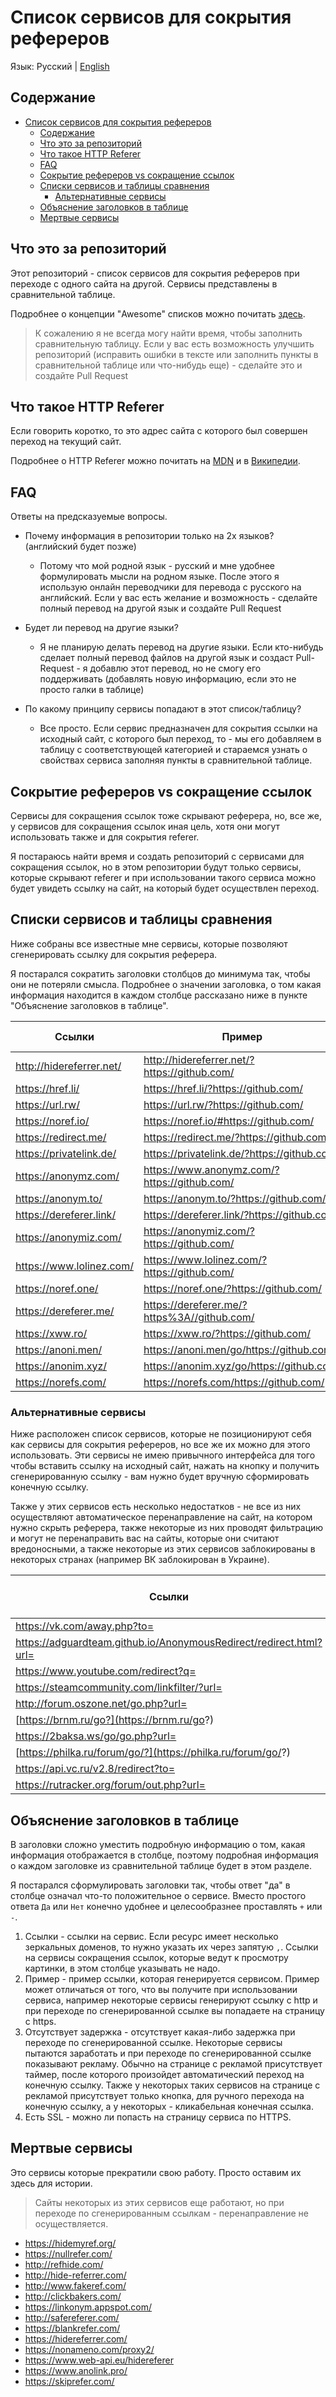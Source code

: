 # Список сервисов для сокрытия рефереров

Язык: Русский | [English](README.md)

## Содержание

- [Список сервисов для сокрытия рефереров](#список-сервисов-для-сокрытия-рефереров)
  - [Содержание](#содержание)
  - [Что это за репозиторий](#что-это-за-репозиторий)
  - [Что такое HTTP Referer](#что-такое-http-referer)
  - [FAQ](#faq)
  - [Сокрытие рефереров vs сокращение ссылок](#сокрытие-рефереров-vs-сокращение-ссылок)
  - [Списки сервисов и таблицы сравнения](#списки-сервисов-и-таблицы-сравнения)
    - [Альтернативные сервисы](#альтернативные-сервисы)
  - [Объяснение заголовков в таблице](#объяснение-заголовков-в-таблице)
  - [Мертвые сервисы](#мертвые-сервисы)

## Что это за репозиторий

Этот репозиторий - список сервисов для сокрытия рефереров при переходе с одного сайта на другой. Сервисы представлены в сравнительной таблице.

Подробнее о концепции "Awesome" списков можно почитать [здесь](https://github.com/sindresorhus/awesome/blob/master/awesome.md).

> К сожалению я не всегда могу найти время, чтобы заполнить сравнительную таблицу. Если у вас есть возможность улучшить репозиторий (исправить ошибки в тексте или заполнить пункты в сравнительной таблице или что-нибудь еще) - сделайте это и создайте Pull Request


## Что такое HTTP Referer

Если говорить коротко, то это адрес сайта с которого был совершен переход на текущий сайт.

Подробнее о HTTP Referer можно почитать на [MDN](https://developer.mozilla.org/ru/docs/Web/HTTP/Headers/Referer) и в [Википедии](https://ru.wikipedia.org/wiki/HTTP_referer).

## FAQ

Ответы на предсказуемые вопросы.

- Почему информация в репозитории только на 2х языков? (английский будет позже)
  - Потому что мой родной язык - русский и мне удобнее формулировать мысли на родном языке. После этого я использую онлайн переводчики для перевода с русского на английский. Если у вас есть желание и возможность - сделайте полный перевод на другой язык и создайте Pull Request

- Будет ли перевод на другие языки?
  - Я не планирую делать перевод на другие языки. Если кто-нибудь сделает полный перевод файлов на другой язык и создаст Pull-Request - я добавлю этот перевод, но не смогу его поддерживать (добавлять новую информацию, если это не просто галки в таблице)

- По какому принципу сервисы попадают в этот список/таблицу?
  - Все просто. Если сервис предназначен для сокрытия ссылки на исходный сайт, с которого был переход, то - мы его добавляем в таблицу с соответствующей категорией и стараемся узнать о свойствах сервиса заполняя пункты в сравнительной таблице.

## Сокрытие рефереров vs сокращение ссылок

Сервисы для сокращения ссылок тоже скрывают реферера, но, все же, у сервисов для сокращения ссылок иная цель, хотя они могут использовать также и для сокрытия referer.

Я постараюсь найти время и создать репозиторий с сервисами для сокращения ссылок, но в этом репозитории будут только сервисы, которые скрывают referer и при использовании такого сервиса можно будет увидеть ссылку на сайт, на который будет осуществлен переход.

## Списки сервисов и таблицы сравнения

Ниже собраны все известные мне сервисы, которые позволяют сгенерировать ссылку для сокрытия реферера.

Я постарался сократить заголовки столбцов до минимума так, чтобы они не потеряли смысла. Подробнее о значении заголовка, о том какая информация находится в каждом столбце рассказано ниже в пункте "Объяснение заголовков в таблице".

Ссылки | Пример | Отсутствует задержка | Есть SSL
--- | --- | --- | ---
http://hidereferrer.net/ | http://hidereferrer.net/?https://github.com/ | + | -
https://href.li/ | https://href.li/?https://github.com/ | + | +
https://url.rw/ | https://url.rw/?https://github.com/ | + | +
https://noref.io/ | https://noref.io/#https://github.com/ | + | +
https://redirect.me/ | https://redirect.me/?https://github.com/ | + | +
https://privatelink.de/ | https://privatelink.de/?https://github.com/ | 0.2s | +
https://anonymz.com/ | https://www.anonymz.com/?https://github.com/ | 0.5s | +
https://anonym.to/ | https://anonym.to/?https://github.com/ | 1s | +
https://dereferer.link/ | https://dereferer.link/?https://github.com/ | 3s | +
https://anonymiz.com/ | https://anonymiz.com/?https://github.com/ | 6s | +
https://www.lolinez.com/ | https://www.lolinez.com/?https://github.com/ | 20s | +
https://noref.one/ | https://noref.one/?https://github.com/ | 20s | +
https://dereferer.me/ | https://dereferer.me/?https%3A//github.com/ | 5s | +
https://xww.ro/ | https://xww.ro/?https://github.com/ | 2s | +
https://anoni.men/ | https://anoni.men/go/https://github.com/ | 6s | +
https://anonim.xyz/ | https://anonim.xyz/go/https://github.com/ | 6s | +
https://norefs.com/ | https://norefs.com/https://github.com/ |2s | +

### Альтернативные сервисы

Ниже расположен список сервисов, которые не позиционируют себя как сервисы для сокрытия рефереров, но все же их можно для этого использовать. Эти сервисы не имею привычного интерфейса для того чтобы вставить ссылку на исходный сайт, нажать на кнопку и получить сгенерированную ссылку - вам нужно будет вручную сформировать конечную ссылку.

Также у этих сервисов есть несколько недостатков - не все из них осуществляют автоматическое перенаправление на сайт, на котором нужно скрыть реферера, также некоторые из них проводят фильтрацию и могут не перенаправить вас на сайты, которые они считают вредоносными, а также некоторые из этих сервисов заблокированы в некоторых странах (например ВК заблокирован в Украине).

Ссылки | Пример | Не нужно подтверждение | Нет фильтра сайтов
--- | --- | --- | ---
https://vk.com/away.php?to= | https://vk.com/away.php?to=https://github.com/ | + | -
https://adguardteam.github.io/AnonymousRedirect/redirect.html?url= | https://adguardteam.github.io/AnonymousRedirect/redirect.html?url=https://github.com/ | - | ?
https://www.youtube.com/redirect?q= | https://www.youtube.com/redirect?q=https://github.com | - | ?
https://steamcommunity.com/linkfilter/?url= | https://steamcommunity.com/linkfilter/?url=https://github.com | - | ?
http://forum.oszone.net/go.php?url= | http://forum.oszone.net/go.php?url=https://github.com/ | + | -
[https://brnm.ru/go?](https://brnm.ru/go?) | https://brnm.ru/go?https://github.com/ | + | ?
https://2baksa.ws/go/go.php?url= | https://2baksa.ws/go/go.php?url=https://github.com/ | +- | ?
[https://philka.ru/forum/go/?](https://philka.ru/forum/go/?) | https://philka.ru/forum/go/?https://github.com/ | +- | ?
https://api.vc.ru/v2.8/redirect?to= | https://api.vc.ru/v2.8/redirect?to=https://github.com | ? | ?
https://rutracker.org/forum/out.php?url= | https://rutracker.org/forum/out.php?url=https://github.com | ? | ?

## Объяснение заголовков в таблице

В заголовки сложно уместить подробную информацию о том, какая информация отображается в столбце, поэтому подробная информация о каждом заголовке из сравнительной таблице будет в этом разделе.

Я постарался сформулировать заголовки так, чтобы ответ "да" в столбце означал что-то положительное о сервисе. Вместо простого ответа `Да` или `Нет` конечно удобнее и целесообразнее проставлять `+` или `-`.

1. Ссылки - ссылки на сервис. Если ресурс имеет несколько зеркальных доменов, то нужно указать их через запятую `,`. Ссылки на сервисы сокращения ссылок, которые ведут к просмотру картинки, в этом столбце указывать не надо.
2. Пример - пример ссылки, которая генерируется сервисом. Пример может отличаться от того, что вы получите при использовании сервиса, например некоторые сервисы генерируют ссылку с http и при переходе по сгенерированной ссылке вы попадаете на страницу с https.
3. Отсутствует задержка	- отсутствует какая-либо задержка при переходе по сгенерированной ссылке. Некоторые сервисы пытаются заработать и при переходе по сгенерированной ссылке показывают рекламу. Обычно на странице с рекламой присутствует таймер, после которого произойдет автоматический переход на конечную ссылку. Также у некоторых таких сервисов на странице с рекламой присутствует только кнопка, для ручного перехода на конечную ссылку, а у некоторых - кликабельная конечная ссылка.
4. Есть SSL - можно ли попасть на страницу сервиса по HTTPS.

## Мертвые сервисы

Это сервисы которые прекратили свою работу. Просто оставим их здесь для истории.

> Сайты некоторых из этих сервисов еще работают, но при переходе по сгенерированным ссылкам - перенаправление не осуществляется.

- https://hidemyref.org/
- https://nullrefer.com/
- http://refhide.com/
- http://hide-referrer.com/
- http://www.fakeref.com/
- http://clickbakers.com/
- https://linkonym.appspot.com/
- http://safereferer.com/
- https://blankrefer.com/
- https://hidereferrer.com/
- https://nonameno.com/proxy2/
- https://www.web-api.eu/hidereferer
- https://www.anolink.pro/
- https://skiprefer.com/

